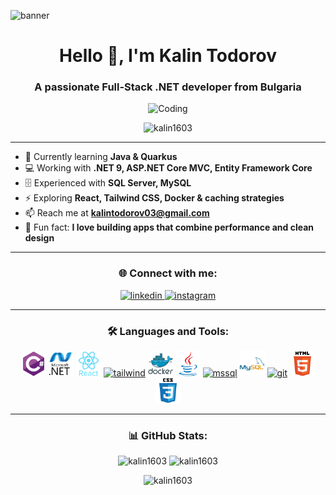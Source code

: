 ![banner](https://github.com/Kalin1603/Kalin1603/assets/65806915/5ad0de54-842d-47f0-9273-cc9d83635666)

<h1 align="center">Hello 👋, I'm Kalin Todorov</h1>
<h3 align="center">A passionate Full-Stack .NET developer from Bulgaria</h3>

<p align="center">
  <img alt="Coding" width="300" src="https://cdn.dribbble.com/users/730703/screenshots/6581243/avento.gif">
</p>

<p align="center">
  <img src="https://komarev.com/ghpvc/?username=kalin1603&label=Profile%20views&color=0e75b6&style=flat" alt="kalin1603" />
</p>

---

- 🌱 Currently learning **Java & Quarkus**  
- 💻 Working with **.NET 9, ASP.NET Core MVC, Entity Framework Core**  
- 🗄️ Experienced with **SQL Server, MySQL**  
- ⚡ Exploring **React, Tailwind CSS, Docker & caching strategies**  
- 📫 Reach me at **kalintodorov03@gmail.com**  
- 🎯 Fun fact: **I love building apps that combine performance and clean design**  

---

<h3 align="center">🌐 Connect with me:</h3>
<p align="center">
  <a href="https://www.linkedin.com/in/k-todorov/" target="blank">
    <img src="https://raw.githubusercontent.com/rahuldkjain/github-profile-readme-generator/master/src/images/icons/Social/linked-in-alt.svg" alt="linkedin" height="30" width="40" />
  </a>
  <a href="https://www.instagram.com/k_todorrovv/" target="blank">
    <img src="https://raw.githubusercontent.com/rahuldkjain/github-profile-readme-generator/master/src/images/icons/Social/instagram.svg" alt="instagram" height="30" width="40" />
  </a>
</p>

---

<h3 align="center">🛠️ Languages and Tools:</h3>
<p align="center">
  <a href="https://learn.microsoft.com/en-us/dotnet/csharp/" target="_blank"><img src="https://raw.githubusercontent.com/devicons/devicon/master/icons/csharp/csharp-original.svg" alt="csharp" width="40" height="40"/></a>
  <a href="https://dotnet.microsoft.com/" target="_blank"><img src="https://raw.githubusercontent.com/devicons/devicon/master/icons/dot-net/dot-net-original-wordmark.svg" alt="dotnet" width="40" height="40"/></a>
  <a href="https://react.dev/" target="_blank"><img src="https://raw.githubusercontent.com/devicons/devicon/master/icons/react/react-original-wordmark.svg" alt="react" width="40" height="40"/></a>
  <a href="https://tailwindcss.com/" target="_blank"><img src="https://www.vectorlogo.zone/logos/tailwindcss/tailwindcss-icon.svg" alt="tailwind" width="40" height="40"/></a>
  <a href="https://www.docker.com/" target="_blank"><img src="https://raw.githubusercontent.com/devicons/devicon/master/icons/docker/docker-original-wordmark.svg" alt="docker" width="40" height="40"/></a>
  <a href="https://quarkus.io/" target="_blank"><img src="https://raw.githubusercontent.com/devicons/devicon/master/icons/java/java-original.svg" alt="java/quarkus" width="40" height="40"/></a>
  <a href="https://www.microsoft.com/en-us/sql-server" target="_blank"><img src="https://www.svgrepo.com/show/303229/microsoft-sql-server-logo.svg" alt="mssql" width="40" height="40"/></a>
  <a href="https://www.mysql.com/" target="_blank"><img src="https://raw.githubusercontent.com/devicons/devicon/master/icons/mysql/mysql-original-wordmark.svg" alt="mysql" width="40" height="40"/></a>
  <a href="https://git-scm.com/" target="_blank"><img src="https://www.vectorlogo.zone/logos/git-scm/git-scm-icon.svg" alt="git" width="40" height="40"/></a>
  <a href="https://www.w3.org/html/" target="_blank"><img src="https://raw.githubusercontent.com/devicons/devicon/master/icons/html5/html5-original-wordmark.svg" alt="html5" width="40" height="40"/></a>
  <a href="https://www.w3schools.com/css/" target="_blank"><img src="https://raw.githubusercontent.com/devicons/devicon/master/icons/css3/css3-original-wordmark.svg" alt="css3" width="40" height="40"/></a>
</p>

---

<h3 align="center">📊 GitHub Stats:</h3>
<p align="center">
  <img src="https://github-readme-stats.vercel.app/api?username=kalin1603&show_icons=true&locale=en&theme=tokyonight" alt="kalin1603" height="160"/>
  <img src="https://github-readme-stats.vercel.app/api/top-langs?username=kalin1603&show_icons=true&locale=en&layout=compact&theme=tokyonight" alt="kalin1603" height="160"/>
</p>

<p align="center">
  <img src="https://github-readme-streak-stats.herokuapp.com/?user=kalin1603&theme=tokyonight" alt="kalin1603" height="160"/>
</p>
